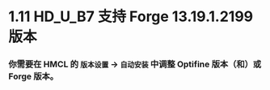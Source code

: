 # 1.11 HD_U_B7 支持 Forge 13.19.1.2199 版本

### 你需要在 HMCL 的 `版本设置` -> `自动安装` 中调整 Optifine 版本（和）或 Forge 版本。
